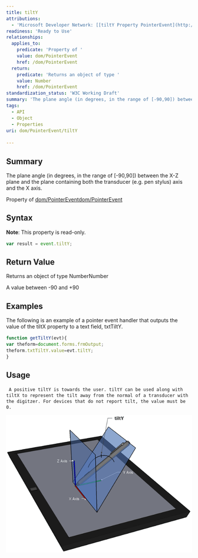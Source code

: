 ```yaml
---
title: tiltY
attributions:
  - 'Microsoft Developer Network: [[tiltY Property PointerEvent](http://msdn.microsoft.com/en-us/library/ie/hh772365(v=vs.85).aspx) Article]'
readiness: 'Ready to Use'
relationships:
  applies_to:
    predicate: 'Property of '
    value: dom/PointerEvent
    href: /dom/PointerEvent
  return:
    predicate: 'Returns an object of type '
    value: Number
    href: /dom/PointerEvent
standardization_status: 'W3C Working Draft'
summary: 'The plane angle (in degrees, in the range of [-90,90]) between the X-Z plane and the plane containing both the transducer (e.g. pen stylus) axis and the X axis.'
tags:
  - API
  - Object
  - Properties
uri: dom/PointerEvent/tiltY

---
```

## Summary

The plane angle (in degrees, in the range of [-90,90]) between the X-Z plane and the plane containing both the transducer (e.g. pen stylus) axis and the X axis.

Property of [dom/PointerEvent](/dom/PointerEvent)[dom/PointerEvent](/dom/PointerEvent)

## Syntax

**Note**: This property is read-only.

``` js
var result = event.tiltY;
```

## Return Value

Returns an object of type NumberNumber

A value between -90 and +90

## Examples

The following is an example of a pointer event handler that outputs the value of the tiltX property to a text field, txtTiltY.

``` js
function getTiltY(evt){
var theform=document.forms.frmOutput;
theform.txtTiltY.value=evt.tiltY;
}
```

## Usage

     A positive tiltY is towards the user. tiltY can be used along with tiltX to represent the tilt away from the normal of a transducer with the digitzer. For devices that do not report tilt, the value must be 0.

![caption](/assets/public/6/62/TiltY.png)

